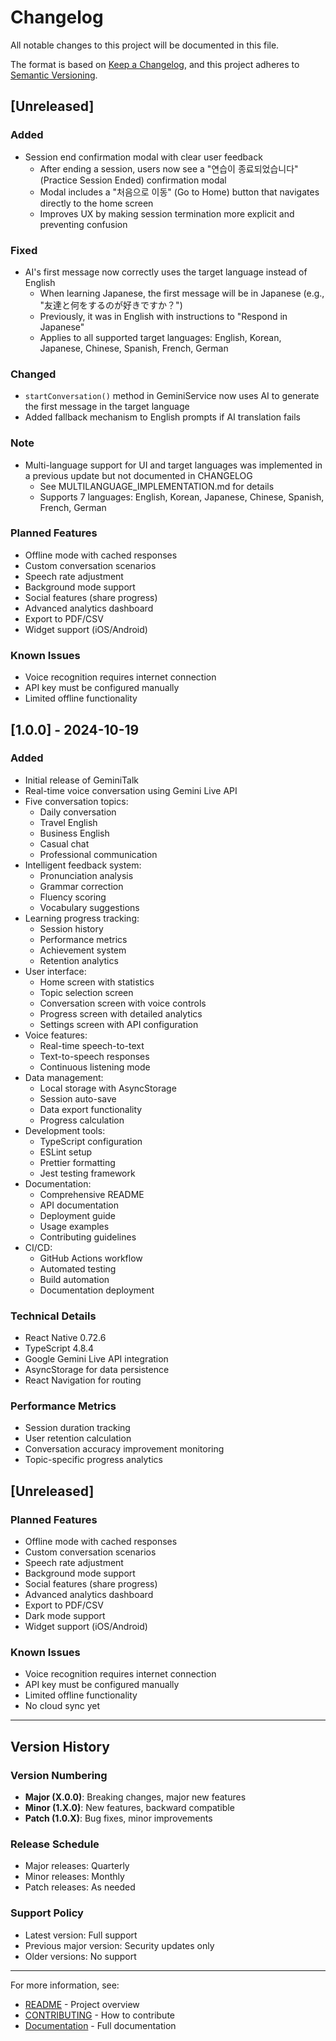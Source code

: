 # Changelog

All notable changes to this project will be documented in this file.

The format is based on [Keep a Changelog](https://keepachangelog.com/en/1.0.0/),
and this project adheres to [Semantic Versioning](https://semver.org/spec/v2.0.0.html).

## [Unreleased]

### Added
- Session end confirmation modal with clear user feedback
  - After ending a session, users now see a "연습이 종료되었습니다" (Practice Session Ended) confirmation modal
  - Modal includes a "처음으로 이동" (Go to Home) button that navigates directly to the home screen
  - Improves UX by making session termination more explicit and preventing confusion

### Fixed
- AI's first message now correctly uses the target language instead of English
  - When learning Japanese, the first message will be in Japanese (e.g., "友達と何をするのが好きですか？")
  - Previously, it was in English with instructions to "Respond in Japanese"
  - Applies to all supported target languages: English, Korean, Japanese, Chinese, Spanish, French, German

### Changed
- `startConversation()` method in GeminiService now uses AI to generate the first message in the target language
- Added fallback mechanism to English prompts if AI translation fails

### Note
- Multi-language support for UI and target languages was implemented in a previous update but not documented in CHANGELOG
  - See MULTILANGUAGE_IMPLEMENTATION.md for details
  - Supports 7 languages: English, Korean, Japanese, Chinese, Spanish, French, German

### Planned Features
- Offline mode with cached responses
- Custom conversation scenarios
- Speech rate adjustment
- Background mode support
- Social features (share progress)
- Advanced analytics dashboard
- Export to PDF/CSV
- Widget support (iOS/Android)

### Known Issues
- Voice recognition requires internet connection
- API key must be configured manually
- Limited offline functionality

## [1.0.0] - 2024-10-19

### Added
- Initial release of GeminiTalk
- Real-time voice conversation using Gemini Live API
- Five conversation topics:
  - Daily conversation
  - Travel English
  - Business English
  - Casual chat
  - Professional communication
- Intelligent feedback system:
  - Pronunciation analysis
  - Grammar correction
  - Fluency scoring
  - Vocabulary suggestions
- Learning progress tracking:
  - Session history
  - Performance metrics
  - Achievement system
  - Retention analytics
- User interface:
  - Home screen with statistics
  - Topic selection screen
  - Conversation screen with voice controls
  - Progress screen with detailed analytics
  - Settings screen with API configuration
- Voice features:
  - Real-time speech-to-text
  - Text-to-speech responses
  - Continuous listening mode
- Data management:
  - Local storage with AsyncStorage
  - Session auto-save
  - Data export functionality
  - Progress calculation
- Development tools:
  - TypeScript configuration
  - ESLint setup
  - Prettier formatting
  - Jest testing framework
- Documentation:
  - Comprehensive README
  - API documentation
  - Deployment guide
  - Usage examples
  - Contributing guidelines
- CI/CD:
  - GitHub Actions workflow
  - Automated testing
  - Build automation
  - Documentation deployment

### Technical Details
- React Native 0.72.6
- TypeScript 4.8.4
- Google Gemini Live API integration
- AsyncStorage for data persistence
- React Navigation for routing

### Performance Metrics
- Session duration tracking
- User retention calculation
- Conversation accuracy improvement monitoring
- Topic-specific progress analytics

## [Unreleased]

### Planned Features
- Offline mode with cached responses
- Custom conversation scenarios
- Speech rate adjustment
- Background mode support
- Social features (share progress)
- Advanced analytics dashboard
- Export to PDF/CSV
- Dark mode support
- Widget support (iOS/Android)

### Known Issues
- Voice recognition requires internet connection
- API key must be configured manually
- Limited offline functionality
- No cloud sync yet

---

## Version History

### Version Numbering
- **Major (X.0.0)**: Breaking changes, major new features
- **Minor (1.X.0)**: New features, backward compatible
- **Patch (1.0.X)**: Bug fixes, minor improvements

### Release Schedule
- Major releases: Quarterly
- Minor releases: Monthly
- Patch releases: As needed

### Support Policy
- Latest version: Full support
- Previous major version: Security updates only
- Older versions: No support

---

For more information, see:
- [README](README.md) - Project overview
- [CONTRIBUTING](CONTRIBUTING.md) - How to contribute
- [Documentation](docs/README.md) - Full documentation

